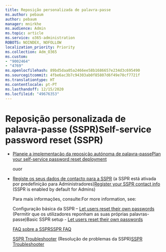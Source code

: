 ```yaml
---
title: Reposição personalizada de palavra-passe
ms.author: pebaum
author: pebaum
manager: mnirkhe
ms.audience: Admin
ms.topic: article
ms.service: o365-administration
ROBOTS: NOINDEX, NOFOLLOW
localization_priority: Priority
ms.collection: Adm_O365
ms.custom:
- "9002464"
- "4769"
ms.openlocfilehash: 89bd5daa05a2466ee58b1686657e234d3c695490
ms.sourcegitcommit: 4fbe6ac3b7c94303ab0f85807d6f49e70cf7721f
ms.translationtype: HT
ms.contentlocale: pt-PT
ms.lasthandoff: 12/15/2020
ms.locfileid: "49676353"
---
```

# <a name="self-service-password-reset-sspr"></a><span data-ttu-id="2da32-102">Reposição personalizada de palavra-passe (SSPR)</span><span class="sxs-lookup"><span data-stu-id="2da32-102">Self-service password reset (SSPR)</span></span>

- [<span data-ttu-id="2da32-103">Planeie a implementação da reposição autónoma de palavra-passe</span><span class="sxs-lookup"><span data-stu-id="2da32-103">Plan your self-service password reset deployment</span></span>](https://go.microsoft.com/fwlink/?linkid=2142944)  

    <span data-ttu-id="2da32-104">ou</span><span class="sxs-lookup"><span data-stu-id="2da32-104">or</span></span>
- <span data-ttu-id="2da32-105">[Registe os seus dados de contacto para a SSPR](https://go.microsoft.com/fwlink/?linkid=849451) (a SSPR está ativada por predefinição para Administradores)</span><span class="sxs-lookup"><span data-stu-id="2da32-105">[Register your SSPR contact info](https://go.microsoft.com/fwlink/?linkid=849451) (SSPR is enabled by default for Admins)</span></span>

    <span data-ttu-id="2da32-106">Para mais informações, consulte:</span><span class="sxs-lookup"><span data-stu-id="2da32-106">For more information, see:</span></span>

    <span data-ttu-id="2da32-107">Configuração básica da SSPR – [Let users reset their own passwords](https://docs.microsoft.com/microsoft-365/admin/add-users/let-users-reset-passwords) (Permitir que os utilizadores reponham as suas próprias palavras-passe)</span><span class="sxs-lookup"><span data-stu-id="2da32-107">Basic SSPR setup - [Let users reset their own passwords](https://docs.microsoft.com/microsoft-365/admin/add-users/let-users-reset-passwords)</span></span>

    [<span data-ttu-id="2da32-108">FAQ sobre a SSPR</span><span class="sxs-lookup"><span data-stu-id="2da32-108">SSPR FAQ</span></span>](https://docs.microsoft.com/azure/active-directory/authentication/active-directory-passwords-faq)

    <span data-ttu-id="2da32-109">[SSPR Troubleshooter](https://docs.microsoft.com/azure/active-directory/authentication/active-directory-passwords-troubleshoot) (Resolução de problemas da SSPR)</span><span class="sxs-lookup"><span data-stu-id="2da32-109">[SSPR Troubleshooter](https://docs.microsoft.com/azure/active-directory/authentication/active-directory-passwords-troubleshoot)</span></span>
